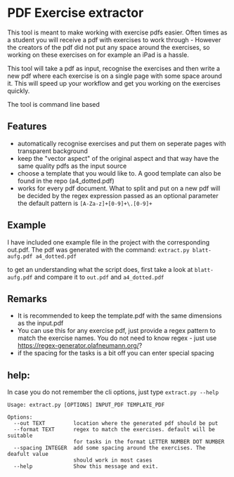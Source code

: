 # PDF Exercise extractor

This tool is meant to make working with exercise pdfs easier.
Often times as a student you will receive a pdf with exercises to work through -
However the creators of the pdf did not put any space around the exercises,
so working on these exercises on for example an iPad is a hassle.

This tool will take a pdf as input, recognise the exercises and then write
a new pdf where each exercise is on a single page with some space around it.
This will speed up your workflow and get you working on the exercises quickly.

The tool is command line based

## Features

- automatically recognise exercises and put them on seperate pages with transparent background
- keep the "vector aspect" of the original aspect and that way have the same quality pdfs as the input source
- choose a template that you would like to. A good template can also be found in the repo (a4_dotted.pdf)
- works for every pdf document. What to split and put on a new pdf will be decided by the regex expression passed as an optional parameter the default pattern is `[A-Za-z]+[0-9]+\.[0-9]+`

## Example

I have included one example file in the project with the corresponding out.pdf.
The pdf was generated with the command:
`extract.py blatt-aufg.pdf a4_dotted.pdf`

to get an understanding what the script does, first take a look at `blatt-aufg.pdf` and compare it to `out.pdf` and `a4_dotted.pdf`

## Remarks

- It is recommended to keep the template.pdf with the same dimensions as the input.pdf
- You can use this for any exercise pdf, just provide a regex pattern to match the exercise names. You do not need to know regex - just use https://regex-generator.olafneumann.org/?
- if the spacing for the tasks is a bit off you can enter special spacing

## help:

In case you do not remember the cli options, just type
`extract.py --help`


```
Usage: extract.py [OPTIONS] INPUT_PDF TEMPLATE_PDF

Options:
  --out TEXT         location where the generated pdf should be put
  --format TEXT      regex to match the exercises. default will be suitable
                     for tasks in the format LETTER NUMBER DOT NUMBER
  --spacing INTEGER  add some spacing around the exercises. The deafult value
                     should work in most cases
  --help             Show this message and exit.

```
